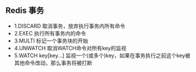 ## Redis 事务

- 1.DISCARD 取消事务，放弃执行事务内所有命令
- 2.EXEC 执行所有事务内的命令
- 3.MULTI 标记一个事务块的开始
- 4.UNWATCH 取消WATCH命令对所有key的监视
- 5.WATCH key[key...] 监视一个(或多个)key，如果在事务执行之前这个key被其他命令改动，那么事务将被打断